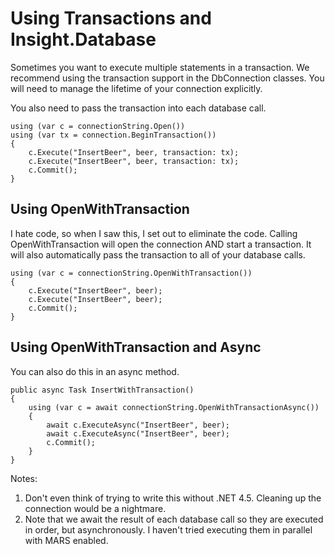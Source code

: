 # Using Transactions and Insight.Database #

Sometimes you want to execute multiple statements in a transaction. We recommend using the transaction support in the DbConnection classes. You will need to manage the lifetime of your connection explicitly.

You also need to pass the transaction into each database call.

	using (var c = connectionString.Open())
	using (var tx = connection.BeginTransaction())
	{
		c.Execute("InsertBeer", beer, transaction: tx);
		c.Execute("InsertBeer", beer, transaction: tx);
		c.Commit();
	}

## Using OpenWithTransaction ##

I hate code, so when I saw this, I set out to eliminate the code. Calling OpenWithTransaction will open the connection AND start a transaction. It will also automatically pass the transaction to all of your database calls.

	using (var c = connectionString.OpenWithTransaction())
	{
		c.Execute("InsertBeer", beer);
		c.Execute("InsertBeer", beer);
		c.Commit();
	}

## Using OpenWithTransaction and Async ##

You can also do this in an async method.

	public async Task InsertWithTransaction()
	{
		using (var c = await connectionString.OpenWithTransactionAsync())
		{
			await c.ExecuteAsync("InsertBeer", beer);
			await c.ExecuteAsync("InsertBeer", beer);
			c.Commit();
		}
	}

Notes: 

1. Don't even think of trying to write this without .NET 4.5. Cleaning up the connection would be a nightmare.
2. Note that we await the result of each database call so they are executed in order, but asynchronously. I haven't tried executing them in parallel with MARS enabled.
